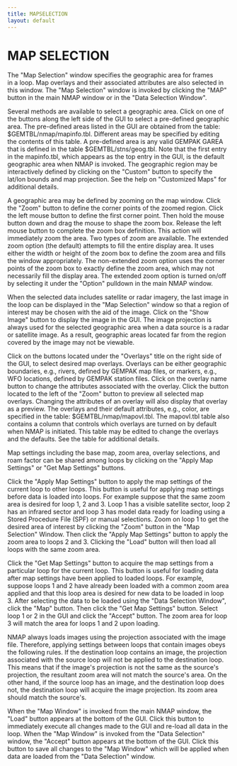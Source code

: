 ```yaml
---
title: MAPSELECTION
layout: default
---
```



# MAP SELECTION


The "Map Selection" window specifies the geographic area for frames  
in a loop.  Map overlays and their associated attributes are also selected
in this window.  The "Map Selection" window is invoked by clicking the "MAP" 
button in the main NMAP window or in the "Data Selection Window".

Several methods are available to select a geographic area.  Click on one
of the buttons along the left side of the GUI to select a pre-defined
geographic area.  The pre-defined areas listed in the GUI are obtained
from the table: $GEMTBL/nmap/mapinfo.tbl.  Different areas may be specified 
by editing the contents of this table.  A pre-defined area is any valid
GEMPAK GAREA that is defined in the table $GEMTBL/stns/geog.tbl.
Note that the first entry in the mapinfo.tbl, which appears as the top entry in 
the GUI, is the default geographic area when NMAP is invoked.  The geographic 
region may be interactively defined by clicking on the "Custom" button to 
specify the lat/lon bounds and map projection.  See the help on "Customized 
Maps" for additional details. 

A geographic area may be defined by zooming on the map window.  Click the
"Zoom" button to define the corner points of the zoomed region.  Click the
left mouse button to define the first corner point.  Then hold the mouse
button down and drag the mouse to shape the zoom box.  Release the left
mouse button to complete the zoom box definition.  This action will immediately
zoom the area.  Two types of zoom are available.  The extended zoom option
(the default) attempts to fill the entire display area.  It uses either the
width or height of the zoom box to define the zoom area and fills the window
appropriately.  The non-extended zoom option uses the corner points of the
zoom box to exactly define the zoom area, which may not necessarily fill 
the display area.  The extended zoom option is turned on/off by selecting it 
under the "Option" pulldown in the main NMAP window.

When the selected data includes satellite or radar imagery, the last image 
in the loop can be displayed in the "Map Selection" window so that a region 
of interest may be chosen with the aid of the image.  Click on the 
"Show Image" button to display the image in the GUI.  The image projection 
is always used for the selected geographic area when a data source is a 
radar or satellite image.  As a result, geographic areas located far from the 
region covered by the image may not be viewable.   

Click on the buttons located under the "Overlays" title on the right side of
the GUI, to select desired map overlays.  Overlays can be either geographic
boundaries, e.g., rivers, defined by GEMPAK map files, or markers, e.g., 
WFO locations, defined by GEMPAK station files.  Click on the overlay name 
button to change the attributes associated with the overlay.  Click the button 
located to the left of the "Zoom" button to preview all selected map overlays.
Changing the attributes of an overlay will also display that overlay as a 
preview.  The overlays and their default attributes, e.g., color, are 
specified in the table: $GEMTBL/nmap/mapovl.tbl.  The mapovl.tbl table
also contains a column that controls which overlays are turned on by
default when NMAP is initiated.  This table may be edited to change the 
overlays and the defaults.  See the table for additional details.   

Map settings including the base map, zoom area, overlay selections, and
roam factor can be shared among loops by clicking on the "Apply Map Settings"
or "Get Map Settings" buttons.  

Click the "Apply Map Settings" button to apply the map settings of the 
current loop to other loops.  This button is useful for applying map settings
before data is loaded into loops.  For example suppose that the same
zoom area is desired for loop 1, 2 and 3.  Loop 1 has a 
visible satellite sector, loop 2 has an infrared sector and loop 3 
has model data ready for loading using a Stored Procedure File (SPF) or manual
selections.  Zoom on loop 1 to get the desired area of interest by 
clicking the "Zoom" button in the "Map Selection" Window.  Then click the
"Apply Map Settings" button to apply the zoom area to loops 2 and 3.  Clicking 
the "Load" button will then load all loops with the same zoom area. 
 
Click the "Get Map Settings" button to acquire the map settings from a 
particular loop for the current loop.  This button is useful for loading data 
after map settings have been applied to loaded loops.  For example, suppose 
loops 1 and 2 have already been loaded with a common zoom area applied and that 
this loop area is desired for new data to be loaded in loop 3.  After selecting
the data to be loaded using the "Data Selection Window", click the "Map" button.
Then click the "Get Map Settings" button.  Select loop 1 or 2 in the GUI and
click the "Accept" button.  The zoom area for loop 3 will match the area for
loops 1 and 2 upon loading.

NMAP always loads images using the projection associated with the image file.
Therefore, applying settings between loops that contain images obeys the 
following rules.  If the destination loop contains an image, the projection
associated with the source loop will not be applied to the destination
loop.  This means that if the image's projection is not the same as the
source's projection, the resultant zoom area will not match the source's area. 
On the other hand, if the source loop has an image, and the destination loop
does not, the destination loop will acquire the image projection.  Its zoom
area should match the source's.

When the "Map Window" is invoked from the main NMAP window, the "Load" button
appears at the bottom of the GUI.  Click this button to immediately execute
all changes made to the GUI and re-load all data in the loop.  When the
"Map Window" is invoked from the "Data Selection" window, the "Accept" button
appears at the bottom of the GUI.  Click this button to save all changes to
the "Map Window" which will be applied when data are loaded from the 
"Data Selection" window.
